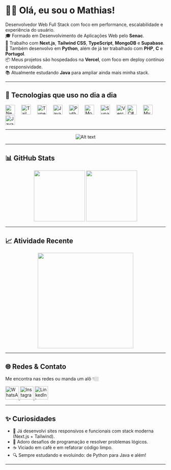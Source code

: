<h1 align="left">👋🏼 Olá, eu sou o Mathias!</h1>

<p align="left">
  Desenvolvedor Web Full Stack com foco em performance, escalabilidade e experiência do usuário. <br/>
  🎓 Formado em Desenvolvimento de Aplicações Web pelo <strong>Senac</strong>.<br/>
  🚀 Trabalho com <strong>Next.js</strong>, <strong>Tailwind CSS</strong>, <strong>TypeScript</strong>, <strong>MongoDB</strong> e <strong>Supabase</strong>.<br/>
  🐍 Também desenvolvo em <strong>Python</strong>, além de já ter trabalhado com <strong>PHP</strong>, <strong>C</strong> e <strong>Portugol</strong>.<br/>
  📦 Meus projetos são hospedados na <strong>Vercel</strong>, com foco em deploy contínuo e responsividade.<br/>
  📚 Atualmente estudando <strong>Java</strong> para ampliar ainda mais minha stack.
</p>

---

<h2 align="left">🚀 Tecnologias que uso no dia a dia</h2>

<div align="left">
  <img src="https://skillicons.dev/icons?i=nextjs" height="30" alt="Next.js" />
  <img width="12" />
  <img src="https://skillicons.dev/icons?i=tailwind" height="30" alt="TailwindCSS" />
  <img width="12" />
  <img src="https://skillicons.dev/icons?i=ts" height="30" alt="TypeScript" />
  <img width="12" />
  <img src="https://skillicons.dev/icons?i=js" height="30" alt="JavaScript" />
  <img width="12" />
  <img src="https://skillicons.dev/icons?i=py" height="30" alt="Python" />
  <img width="12" />
  <img src="https://skillicons.dev/icons?i=mongodb" height="30" alt="MongoDB" />
  <img width="12" />
  <img src="https://skillicons.dev/icons?i=supabase" height="30" alt="Supabase" />
  <img width="12" />
  <img src="https://skillicons.dev/icons?i=vercel" height="30" alt="Vercel" />
  <img src="https://skillicons.dev/icons?i=cs" height="30" alt="C#" />
  <img width="12" />
  <img src="https://skillicons.dev/icons?i=mysql" height="30" alt="MySQL" />
  <img width="12" />
  <!-- Placeholder para Java e outros futuros -->
  <img src="https://skillicons.dev/icons?i=java" height="30" alt="Java (em estudo)" />
</div>


---
<div align="center">
 
![Alt text](https://spotify-recently-played-readme.vercel.app/api?user=31cioxvl6worpzvlrt2psqpyo3xm&width={width})

</div>

<!--

<h2 align="left">📦 Outras tecnologias</h2>

<div align="left">
</div>
-->

---

<h2 align="left">📊 GitHub Stats</h2>

<div align="center">
  <img src="https://github-readme-stats.vercel.app/api?username=mathznxs&show_icons=true&theme=github_dark&include_all_commits=true&count_private=true&hide_border=false" height="160" />
  <img src="https://github-readme-stats.vercel.app/api/top-langs?username=mathznxs&layout=compact&langs_count=7&theme=github_dark&hide_border=false" height="160" />
</div>

---

<h2 align="left">📈 Atividade Recente</h2>

<div align="center">
  <img src="https://github-readme-activity-graph.vercel.app/graph?username=mathznxs&radius=16&theme=github-dark&area=true&hide_border=false" height="300" />
</div>

---

<h2 align="left">🌐 Redes & Contato</h2>

<p align="left">Me encontra nas redes ou manda um alô 👇🏼</p>

<div align="left">
  <a href="https://contate.me/5511945374081" target="_blank">
    <img src="https://raw.githubusercontent.com/maurodesouza/profile-readme-generator/master/src/assets/icons/social/whatsapp/default.svg" width="42" height="42" alt="WhatsApp logo" />
  </a>
  <a href="https://www.instagram.com/math.keysz" target="_blank">
    <img src="https://raw.githubusercontent.com/maurodesouza/profile-readme-generator/master/src/assets/icons/social/instagram/default.svg" width="42" height="42" alt="Instagram logo" />
  </a>
  <a href="https://www.linkedin.com/in/mathiasfernando/" target="_blank">
    <img src="https://raw.githubusercontent.com/maurodesouza/profile-readme-generator/master/src/assets/icons/social/linkedin/default.svg" width="42" height="42" alt="LinkedIn logo" />
  </a>
</div>

---

<h2 align="left">✨ Curiosidades</h2>

- 💼 Já desenvolvi sites responsivos e funcionais com stack moderna (Next.js + Tailwind).
- 🎯 Adoro desafios de programação e resolver problemas lógicos.
- ☕ Viciado em café e em refatorar código limpo.
- 🔍 Sempre estudando e evoluindo: de Python para Java e além!

---

